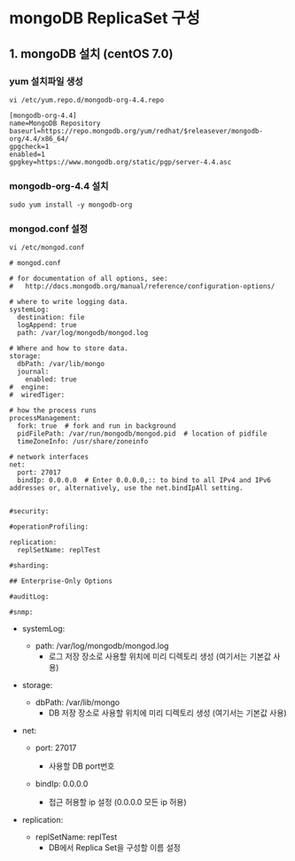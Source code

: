 # mongoDB ReplicaSet 구성
## 1. mongoDB 설치 (centOS 7.0)
### yum 설치파일 생성
```
vi /etc/yum.repo.d/mongodb-org-4.4.repo
```
```
[mongodb-org-4.4]
name=MongoDB Repository
baseurl=https://repo.mongodb.org/yum/redhat/$releasever/mongodb-org/4.4/x86_64/
gpgcheck=1
enabled=1
gpgkey=https://www.mongodb.org/static/pgp/server-4.4.asc
```
### mongodb-org-4.4 설치
```
sudo yum install -y mongodb-org
```
### mongod.conf 설정
```
vi /etc/mongod.conf
```
```
# mongod.conf

# for documentation of all options, see:
#   http://docs.mongodb.org/manual/reference/configuration-options/

# where to write logging data.
systemLog:
  destination: file
  logAppend: true
  path: /var/log/mongodb/mongod.log

# Where and how to store data.
storage:
  dbPath: /var/lib/mongo
  journal:
    enabled: true
#  engine:
#  wiredTiger:

# how the process runs
processManagement:
  fork: true  # fork and run in background
  pidFilePath: /var/run/mongodb/mongod.pid  # location of pidfile
  timeZoneInfo: /usr/share/zoneinfo

# network interfaces
net:
  port: 27017
  bindIp: 0.0.0.0  # Enter 0.0.0.0,:: to bind to all IPv4 and IPv6 addresses or, alternatively, use the net.bindIpAll setting.


#security:

#operationProfiling:

replication:
  replSetName: replTest

#sharding:

## Enterprise-Only Options

#auditLog:

#snmp:
```
- systemLog:
  - path: /var/log/mongodb/mongod.log
    - 로그 저장 장소로 사용할 위치에 미리 디렉토리 생성 (여기서는 기본값 사용)

- storage:
  - dbPath: /var/lib/mongo
    - DB 저장 장소로 사용할 위치에 미리 디렉토리 생성 (여기서는 기본값 사용)

- net:
  - port: 27017
    - 사용할 DB port번호

  - bindIp: 0.0.0.0
    - 접근 허용할 ip 설정 (0.0.0.0 모든 ip 허용)

- replication:
  - replSetName: replTest
    - DB에서 Replica Set을 구성할 이름 설정
